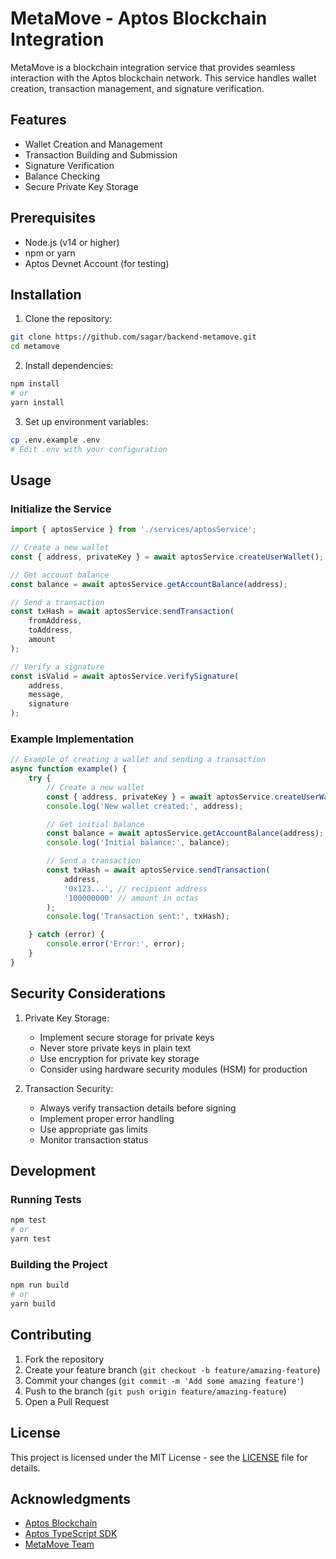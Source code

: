 # MetaMove - Aptos Blockchain Integration

MetaMove is a blockchain integration service that provides seamless interaction with the Aptos blockchain network. This service handles wallet creation, transaction management, and signature verification.

## Features

- Wallet Creation and Management
- Transaction Building and Submission
- Signature Verification
- Balance Checking
- Secure Private Key Storage

## Prerequisites

- Node.js (v14 or higher)
- npm or yarn
- Aptos Devnet Account (for testing)

## Installation

1. Clone the repository:
```bash
git clone https://github.com/sagar/backend-metamove.git
cd metamove
```

2. Install dependencies:
```bash
npm install
# or
yarn install
```

3. Set up environment variables:
```bash
cp .env.example .env
# Edit .env with your configuration
```

## Usage

### Initialize the Service

```javascript
import { aptosService } from './services/aptosService';

// Create a new wallet
const { address, privateKey } = await aptosService.createUserWallet();

// Get account balance
const balance = await aptosService.getAccountBalance(address);

// Send a transaction
const txHash = await aptosService.sendTransaction(
    fromAddress,
    toAddress,
    amount
);

// Verify a signature
const isValid = await aptosService.verifySignature(
    address,
    message,
    signature
);
```

### Example Implementation

```javascript
// Example of creating a wallet and sending a transaction
async function example() {
    try {
        // Create a new wallet
        const { address, privateKey } = await aptosService.createUserWallet();
        console.log('New wallet created:', address);

        // Get initial balance
        const balance = await aptosService.getAccountBalance(address);
        console.log('Initial balance:', balance);

        // Send a transaction
        const txHash = await aptosService.sendTransaction(
            address,
            '0x123...', // recipient address
            '100000000' // amount in octas
        );
        console.log('Transaction sent:', txHash);

    } catch (error) {
        console.error('Error:', error);
    }
}
```

## Security Considerations

1. Private Key Storage:
   - Implement secure storage for private keys
   - Never store private keys in plain text
   - Use encryption for private key storage
   - Consider using hardware security modules (HSM) for production

2. Transaction Security:
   - Always verify transaction details before signing
   - Implement proper error handling
   - Use appropriate gas limits
   - Monitor transaction status

## Development

### Running Tests

```bash
npm test
# or
yarn test
```

### Building the Project

```bash
npm run build
# or
yarn build
```

## Contributing

1. Fork the repository
2. Create your feature branch (`git checkout -b feature/amazing-feature`)
3. Commit your changes (`git commit -m 'Add some amazing feature'`)
4. Push to the branch (`git push origin feature/amazing-feature`)
5. Open a Pull Request

## License

This project is licensed under the MIT License - see the [LICENSE](LICENSE) file for details.

## Acknowledgments

- [Aptos Blockchain](https://aptos.dev/)
- [Aptos TypeScript SDK](https://github.com/aptos-labs/aptos-ts-sdk)
- [MetaMove Team](https://github.com/yourusername/metamove) 
